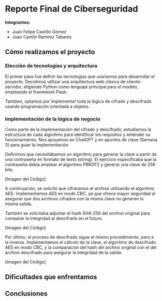 # Reporte Final de Ciberseguridad

**Integrantes:**
- Juan Felipe Castillo Gómez
- Juan Camilo Ramírez Tabares

## Cómo realizamos el proyecto

### Elección de tecnologías y arquitectura
El primer paso fue definir las tecnologías que usaríamos para desarrollar el proyecto. Decidimos utilizar una arquitectura web clásica de cliente-servidor, eligiendo Python como lenguaje principal para el modelo, empleando el framework Flask.

Tambien, optamos por implementar toda la lógica de cifrado y descifrado usando programación orientada a objetos.

### Implementación de la lógica de negocio
Como parte de la implementación del cifrado y descifrado, estudiamos la estructura de cada algoritmo para identificar los requisitos y entender su funcionamiento. Nos apoyamos en ChatGPT y en apuntes de clase (Semana 3) para guiar la implementación.

Definimos que necesitábamos un algoritmo para generar la clave a partir de una contraseña en formato de texto (string). El ejercicio especificaba que la contraseña debía emplear el algoritmo PBKDF2 y generar una clave de 256 bits.

[Imagen del Código]

A continuación, se solicitó que cifráramos el archivo utilizando el algoritmo AES. Implementamos AES en modo CBC, ya que ofrece mayor seguridad al asegurar que dos archivos cifrados con la misma clave no generen la misma salida.

También se solicitaba adjuntar el hash SHA-256 del archivo original para comparar la integridad al descifrarlo en el futuro.

[Imagen del Código]

Por último, el proceso de descifrado sigue el mismo procedimiento, pero a la inversa. Implementamos el cálculo de la clave, el algoritmo de descifrado AES en modo CBC, y la comparación del hash del archivo original con el del archivo descifrado para asegurar la integridad de la salida.

[Imagen del Código]

## Dificultades que enfrentamos

## Conclusiones
